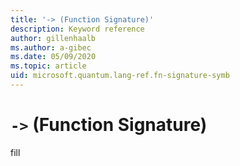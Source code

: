 ```yaml
---
title: '-> (Function Signature)'
description: Keyword reference
author: gillenhaalb
ms.author: a-gibec
ms.date: 05/09/2020
ms.topic: article
uid: microsoft.quantum.lang-ref.fn-signature-symb
---
```


# `->` (Function Signature)

fill